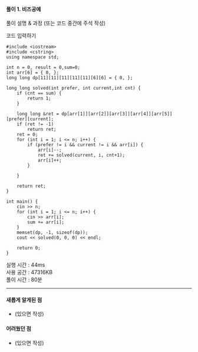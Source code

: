 #### 풀이 1. 비즈공예

풀이 설명 & 과정 (또는 코드 중간에 주석 작성)


코드 입력하기
```
#include <iostream>
#include <cstring>
using namespace std;

int n = 0, result = 0,sum=0;
int arr[6] = { 0, };
long long dp[11][11][11][11][11][6][6] = { 0, };

long long solved(int prefer, int current,int cnt) {
	if (cnt == sum) {
		return 1;
	}
	
	long long &ret = dp[arr[1]][arr[2]][arr[3]][arr[4]][arr[5]][prefer][current];
	if (ret != -1)
		return ret;
	ret = 0;
	for (int i = 1; i <= n; i++) {
		if (prefer != i && current != i && arr[i]) {
			arr[i]--;
			ret += solved(current, i, cnt+1);
			arr[i]++;
		}

	}

	return ret;
}

int main() {
	cin >> n;
	for (int i = 1; i <= n; i++) {
		cin >> arr[i];
		sum += arr[i];
	}
	memset(dp, -1, sizeof(dp));
	cout << solved(0, 0, 0) << endl;

	return 0;
}
```

실행 시간 : 44ms    
사용 공간 : 47316KB  
풀이 시간 : 80분  

--- 

#### 새롭게 알게된 점
  + (있으면 작성)

#### 어려웠던 점
  + (있으면 작성)
